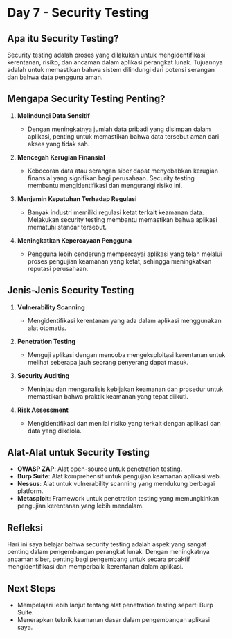 # Day 7 - Security Testing

## Apa itu Security Testing?

Security testing adalah proses yang dilakukan untuk mengidentifikasi kerentanan, risiko, dan ancaman dalam aplikasi perangkat lunak. Tujuannya adalah untuk memastikan bahwa sistem dilindungi dari potensi serangan dan bahwa data pengguna aman.

## Mengapa Security Testing Penting?

1. **Melindungi Data Sensitif**
   - Dengan meningkatnya jumlah data pribadi yang disimpan dalam aplikasi, penting untuk memastikan bahwa data tersebut aman dari akses yang tidak sah.

2. **Mencegah Kerugian Finansial**
   - Kebocoran data atau serangan siber dapat menyebabkan kerugian finansial yang signifikan bagi perusahaan. Security testing membantu mengidentifikasi dan mengurangi risiko ini.

3. **Menjamin Kepatuhan Terhadap Regulasi**
   - Banyak industri memiliki regulasi ketat terkait keamanan data. Melakukan security testing membantu memastikan bahwa aplikasi mematuhi standar tersebut.

4. **Meningkatkan Kepercayaan Pengguna**
   - Pengguna lebih cenderung mempercayai aplikasi yang telah melalui proses pengujian keamanan yang ketat, sehingga meningkatkan reputasi perusahaan.

## Jenis-Jenis Security Testing

1. **Vulnerability Scanning**
   - Mengidentifikasi kerentanan yang ada dalam aplikasi menggunakan alat otomatis.

2. **Penetration Testing**
   - Menguji aplikasi dengan mencoba mengeksploitasi kerentanan untuk melihat seberapa jauh seorang penyerang dapat masuk.

3. **Security Auditing**
   - Meninjau dan menganalisis kebijakan keamanan dan prosedur untuk memastikan bahwa praktik keamanan yang tepat diikuti.

4. **Risk Assessment**
   - Mengidentifikasi dan menilai risiko yang terkait dengan aplikasi dan data yang dikelola.

## Alat-Alat untuk Security Testing

- **OWASP ZAP**: Alat open-source untuk penetration testing.
- **Burp Suite**: Alat komprehensif untuk pengujian keamanan aplikasi web.
- **Nessus**: Alat untuk vulnerability scanning yang mendukung berbagai platform.
- **Metasploit**: Framework untuk penetration testing yang memungkinkan pengujian kerentanan yang lebih mendalam.

## Refleksi

Hari ini saya belajar bahwa security testing adalah aspek yang sangat penting dalam pengembangan perangkat lunak. Dengan meningkatnya ancaman siber, penting bagi pengembang untuk secara proaktif mengidentifikasi dan memperbaiki kerentanan dalam aplikasi.

## Next Steps

- Mempelajari lebih lanjut tentang alat penetration testing seperti Burp Suite.
- Menerapkan teknik keamanan dasar dalam pengembangan aplikasi saya.